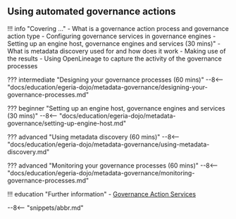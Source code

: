 <!-- SPDX-License-Identifier: CC-BY-4.0 -->
<!-- Copyright Contributors to the Egeria project. -->

## Using automated governance actions

!!! info "Covering ..."
    - What is a governance action process and governance action type
    - Configuring governance services in governance engines
    - Setting up an engine host, governance engines and services (30 mins)"
    - What is metadata discovery used for and how does it work
    - Making use of the results
    - Using OpenLineage to capture the activity of the governance processes


??? intermediate "Designing your governance processes (60 mins)"
    --8<-- "docs/education/egeria-dojo/metadata-governance/designing-your-governance-processes.md"

??? beginner "Setting up an engine host, governance engines and services (30 mins)"
    --8<-- "docs/education/egeria-dojo/metadata-governance/setting-up-engine-host.md"

??? advanced "Using metadata discovery (60 mins)"
    --8<-- "docs/education/egeria-dojo/metadata-governance/using-metadata-discovery.md"

??? advanced "Monitoring your governance processes (60 mins)"
    --8<-- "docs/education/egeria-dojo/metadata-governance/monitoring-governance-processes.md"

!!! education "Further information"
    - [Governance Action Services](/guides/developer/governance-action-services/overview)

--8<-- "snippets/abbr.md"